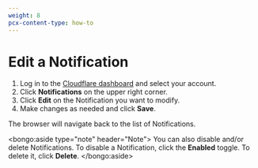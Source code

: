 ```yaml
---
weight: 8
pcx-content-type: how-to
---
```


# Edit a Notification

1. Log in to the [Cloudflare dashboard](https://dash.cloudflare.com/login) and select your account.
1. Click **Notifications** on the upper right corner.
1. Click **Edit** on the Notification you want to modify.
1. Make changes as needed and click **Save**.

The browser will navigate back to the list of Notifications.

<bongo:aside type="note" header="Note">
You can also disable and/or delete Notifications. To disable a Notification, click the **Enabled** toggle. To delete it, click **Delete**.
</bongo:aside>

